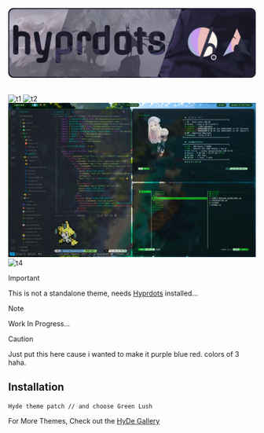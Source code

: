 <div align = center><img src="https://raw.githubusercontent.com/prasanthrangan/hyprdots/main/Source/assets/hyprdots_banner.png"><br><br></div>

![t1](./Screenshots/wallpaper.png)
![t2](./Screenshots/WallsSelection.png)
![t3](./Screenshots/vsandro+fast.png)
![t4](./Screenshots/rofi+wallpaper.png)

> [!IMPORTANT]
> This is not a standalone theme, needs [Hyprdots](https://github.com/prasanthrangan/hyprdots) installed...

> [!NOTE]
> Work In Progress...

> [!CAUTION]
> Just put this here cause i wanted to make it purple blue red. colors of 3 haha.

## Installation

```sh
Hyde theme patch // and choose Green Lush
```

For More Themes, Check out the [HyDe Gallery](https://github.com/kRHYME7/hyde-gallery)
